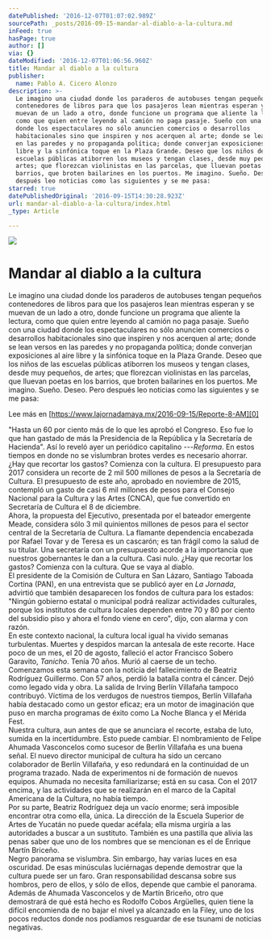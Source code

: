 ```yaml
---
datePublished: '2016-12-07T01:07:02.989Z'
sourcePath: _posts/2016-09-15-mandar-al-diablo-a-la-cultura.md
inFeed: true
hasPage: true
author: []
via: {}
dateModified: '2016-12-07T01:06:56.960Z'
title: Mandar al diablo a la cultura
publisher:
  name: Pablo A. Cicero Alonzo
description: >-
  Le imagino una ciudad donde los paraderos de autobuses tengan pequeños
  contenedores de libros para que los pasajeros lean mientras esperan y se
  muevan de un lado a otro, donde funcione un programa que aliente la lectura,
  como que quien entre leyendo al camión no paga pasaje. Sueño con una ciudad
  donde los espectaculares no sólo anuncien comercios o desarrollos
  habitacionales sino que inspiren y nos acerquen al arte; donde se lean versos
  en las paredes y no propaganda política; donde converjan exposiciones al aire
  libre y la sinfónica toque en la Plaza Grande. Deseo que los niños de las
  escuelas públicas atiborren los museos y tengan clases, desde muy pequeños, de
  artes; que florezcan violinistas en las parcelas, que lluevan poetas en los
  barrios, que broten bailarines en los puertos. Me imagino. Sueño. Deseo. Pero
  después leo noticias como las siguientes y se me pasa:
starred: true
datePublishedOriginal: '2016-09-15T14:30:28.923Z'
url: mandar-al-diablo-a-la-cultura/index.html
_type: Article

---
```

![](https://the-grid-user-content.s3-us-west-2.amazonaws.com/80aec778-4824-49cb-9979-b3cecb2c6ddf.gif)

# Mandar al diablo a la cultura

Le imagino una ciudad donde los paraderos de autobuses tengan pequeños contenedores de libros para que los pasajeros lean mientras esperan y se muevan de un lado a otro, donde funcione un programa que aliente la lectura, como que quien entre leyendo al camión no paga pasaje. Sueño con una ciudad donde los espectaculares no sólo anuncien comercios o desarrollos habitacionales sino que inspiren y nos acerquen al arte; donde se lean versos en las paredes y no propaganda política; donde converjan exposiciones al aire libre y la sinfónica toque en la Plaza Grande. Deseo que los niños de las escuelas públicas atiborren los museos y tengan clases, desde muy pequeños, de artes; que florezcan violinistas en las parcelas, que lluevan poetas en los barrios, que broten bailarines en los puertos. Me imagino. Sueño. Deseo. Pero después leo noticias como las siguientes y se me pasa:

Lee más en [https://www.lajornadamaya.mx/2016-09-15/Reporte-8-AM][0]

"Hasta un 60 por ciento más de lo que les aprobó el Congreso. Eso fue lo que han gastado de más la Presidencia de la República y la Secretaría de Hacienda". Así lo reveló ayer un periódico capitalino ---_Reforma_. En estos tiempos en donde no se vislumbran brotes verdes es necesario ahorrar. ¿Hay que recortar los gastos? Comienza con la cultura. El presupuesto para 2017 considera un recorte de 2 mil 500 millones de pesos a la Secretaría de Cultura. El presupuesto de este año, aprobado en noviembre de 2015, contempló un gasto de casi 6 mil millones de pesos para el Consejo Nacional para la Cultura y las Artes (CNCA), que fue convertido en Secretaría de Cultura el 8 de diciembre.  
Ahora, la propuesta del Ejecutivo, presentada por el bateador emergente Meade, considera sólo 3 mil quinientos millones de pesos para el sector central de la Secretaría de Cultura. La flamante dependencia encabezada por Rafael Tovar y de Teresa es un cascarón; es tan frágil como la salud de su titular. Una secretaría con un presupuesto acorde a la importancia que nuestros gobernantes le dan a la cultura. Casi nulo. ¿Hay que recortar los gastos? Comienza con la cultura. Que se vaya al diablo.  
El presidente de la Comisión de Cultura en San Lázaro, Santiago Taboada Cortina (PAN), en una entrevista que se publicó ayer en _La Jornada_, advirtió que también desaparecen los fondos de cultura para los estados: "Ningún gobierno estatal o municipal podrá realizar actividades culturales, porque los institutos de cultura locales dependen entre 70 y 80 por ciento del subsidio piso y ahora el fondo viene en cero", dijo, con alarma y con razón.  
En este contexto nacional, la cultura local igual ha vivido semanas turbulentas. Muertes y despidos marcan la antesala de este recorte. Hace poco de un mes, el 20 de agosto, falleció el actor Francisco Sobero Garavito, _Tanicho_. Tenía 70 años. Murió al caerse de un techo. Comenzamos esta semana con la noticia del fallecimiento de Beatriz Rodríguez Guillermo. Con 57 años, perdió la batalla contra el cáncer. Dejó como legado vida y obra. La salida de Irving Berlín Villafaña tampoco contribuyó. Víctima de los verdugos de nuestros tiempos, Berlín Villafaña había destacado como un gestor eficaz; era un motor de imaginación que puso en marcha programas de éxito como La Noche Blanca y el Mérida Fest.  
Nuestra cultura, aun antes de que se anunciara el recorte, estaba de luto, sumida en la incertidumbre. Esto puede cambiar. El nombramiento de Felipe Ahumada Vasconcelos como sucesor de Berlín Villafaña es una buena señal. El nuevo director municipal de cultura ha sido un cercano colaborador de Berlín Villafaña, y eso redundará en la continuidad de un programa trazado. Nada de experimentos ni de formación de nuevos equipos. Ahumada no necesita familiarizarse; está en su casa. Con el 2017 encima, y las actividades que se realizarán en el marco de la Capital Americana de la Cultura, no había tiempo.  
Por su parte, Beatriz Rodríguez deja un vacío enorme; será imposible encontrar otra como ella, única. La dirección de la Escuela Superior de Artes de Yucatán no puede quedar acéfala; ella misma urgiría a las autoridades a buscar a un sustituto. También es una pastilla que alivia las penas saber que uno de los nombres que se mencionan es el de Enrique Martín Briceño.   
Negro panorama se vislumbra. Sin embargo, hay varias luces en esa oscuridad. De esas minúsculas luciérnagas depende demostrar que la cultura puede ser un faro. Gran responsabilidad descansa sobre sus hombros, pero de ellos, y sólo de ellos, depende que cambie el panorama. Además de Ahumada Vasconcelos y de Martín Briceño, otro que demostrará de qué está hecho es Rodolfo Cobos Argüelles, quien tiene la difícil encomienda de no bajar el nivel ya alcanzado en la Filey, uno de los pocos reductos donde nos podíamos resguardar de ese tsunami de noticias negativas.

[0]: https://www.lajornadamaya.mx/2016-09-15/Reporte-8-AM